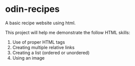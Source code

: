 # odin-recipes

A basic recipe website using html.

This project will help me demonstrate the follow HTML skills:
1. Use of proper HTML tags
2. Creating multiple relative links
3. Creating a list (ordered or unordered)
4. Using an image